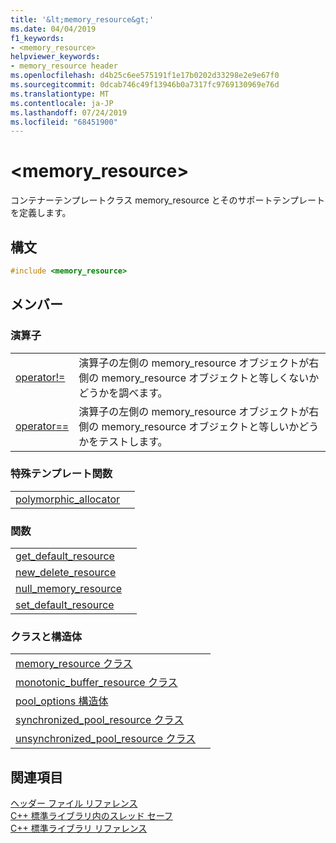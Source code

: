 ```yaml
---
title: '&lt;memory_resource&gt;'
ms.date: 04/04/2019
f1_keywords:
- <memory_resource>
helpviewer_keywords:
- memory_resource header
ms.openlocfilehash: d4b25c6ee575191f1e17b0202d33298e2e9e67f0
ms.sourcegitcommit: 0dcab746c49f13946b0a7317fc9769130969e76d
ms.translationtype: MT
ms.contentlocale: ja-JP
ms.lasthandoff: 07/24/2019
ms.locfileid: "68451900"
---
```

# <a name="ltmemoryresourcegt"></a>&lt;memory_resource&gt;

コンテナーテンプレートクラス memory_resource とそのサポートテンプレートを定義します。

## <a name="syntax"></a>構文

```cpp
#include <memory_resource>
```

## <a name="members"></a>メンバー

### <a name="operators"></a>演算子

|||
|-|-|
|[operator!=](../standard-library/memory-resource-operators.md#op_neq)|演算子の左側の memory_resource オブジェクトが右側の memory_resource オブジェクトと等しくないかどうかを調べます。|
|[operator==](../standard-library/memory-resource-operators.md#op_eq_eq)|演算子の左側の memory_resource オブジェクトが右側の memory_resource オブジェクトと等しいかどうかをテストします。|

### <a name="specialized-template-functions"></a>特殊テンプレート関数

|||
|-|-|
|[polymorphic_allocator](../standard-library/memory-resource-functions.md#poly_alloc)||

### <a name="functions"></a>関数

|||
|-|-|
|[get_default_resource](../standard-library/memory-resource-functions.md#get_default)||
|[new_delete_resource](../standard-library/memory-resource-functions.md#new_delete)||
|[null_memory_resource](../standard-library/memory-resource-functions.md#null_memory)||
|[set_default_resource](../standard-library/memory-resource-functions.md#set_default)||

### <a name="classes-and-structs"></a>クラスと構造体

|||
|-|-|
|[memory_resource クラス](../standard-library/memory-resource-class.md)||
|[monotonic_buffer_resource クラス](../standard-library/monotonic-buffer-resource-class.md)||
|[pool_options 構造体](../standard-library/pool-options-structure.md)||
|[synchronized_pool_resource クラス](../standard-library/synchronized-pool-resource-class.md)||
|[unsynchronized_pool_resource クラス](../standard-library/unsynchronized-pool-resource-class.md)||

## <a name="see-also"></a>関連項目

[ヘッダー ファイル リファレンス](../standard-library/cpp-standard-library-header-files.md)\
[C++ 標準ライブラリ内のスレッド セーフ](../standard-library/thread-safety-in-the-cpp-standard-library.md)\
[C++ 標準ライブラリ リファレンス](../standard-library/cpp-standard-library-reference.md)
